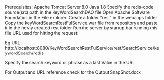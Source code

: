 Prerequisites:
    Apache Tomcat Server 8.0
    Java 1.8
 Specify the redis-code source(src) path in the KeyWordSearchDAO file
 Open Apache Software Foundation in the File explorer.
 Create a folder "rest" in the webapps folder
 Copy the KeyWordSearchRestFulService.war file from repository and paste it in the newly created rest folder
 Run the server by startup.bat running this file
 URL used for hitting the request:
  
  Eg URL : http://localhost:8080/KeyWordSearchRestFulService/rest/SearchService/keywordSearch/redis 

Specify the search keyword or phrase as a last Value in the URL 

For Output and URL reference check for the Output SnapShot.docx
